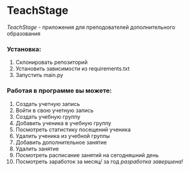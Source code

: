 # TeachStage
*TeachStage* - приложения для преподователей дополнительного образования

### Установка:
  1) Склонировать репозиторий
  2) Установить зависимости из requirements.txt
  3) Запустить main.py

### Работая в программе вы можете:
  1) Создать учетную запись 
  2) Войти в свою учетную запись 
  3) Создать учебную группу
  4) Добавить ученика в учебную группу
  5) Посмотреть статистику посещений ученика
  6) Удалить ученика из учебной группы
  7) Добавить дополнительное занятие 
  8) Удалить занятие
  9) Посмотреть расписание занятий на сегодняшний день
  10) Посмотреть заработок за месяц/ за год *разработка завершена!*
